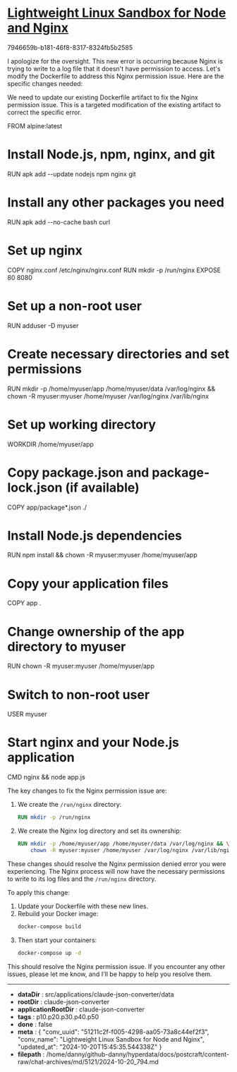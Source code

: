 # [Lightweight Linux Sandbox for Node and Nginx](https://claude.ai/chat/51211c2f-f005-4298-aa05-73a8c44ef2f3)

7946659b-b181-46f8-8317-8324fb5b2585

 I apologize for the oversight. This new error is occurring because Nginx is trying to write to a log file that it doesn't have permission to access. Let's modify the Dockerfile to address this Nginx permission issue. Here are the specific changes needed:

<antThinking>We need to update our existing Dockerfile artifact to fix the Nginx permission issue. This is a targeted modification of the existing artifact to correct the specific error.</antThinking>

<antArtifact identifier="custom-alpine-dockerfile" type="application/vnd.ant.code" language="dockerfile" title="Custom Alpine Linux Dockerfile with Nginx permission fix">
FROM alpine:latest

# Install Node.js, npm, nginx, and git
RUN apk add --update nodejs npm nginx git

# Install any other packages you need
RUN apk add --no-cache bash curl

# Set up nginx
COPY nginx.conf /etc/nginx/nginx.conf
RUN mkdir -p /run/nginx
EXPOSE 80 8080

# Set up a non-root user
RUN adduser -D myuser

# Create necessary directories and set permissions
RUN mkdir -p /home/myuser/app /home/myuser/data /var/log/nginx && \
    chown -R myuser:myuser /home/myuser /var/log/nginx /var/lib/nginx

# Set up working directory
WORKDIR /home/myuser/app

# Copy package.json and package-lock.json (if available)
COPY app/package*.json ./

# Install Node.js dependencies
RUN npm install && chown -R myuser:myuser /home/myuser/app

# Copy your application files
COPY app .

# Change ownership of the app directory to myuser
RUN chown -R myuser:myuser /home/myuser/app

# Switch to non-root user
USER myuser

# Start nginx and your Node.js application
CMD nginx && node app.js
</antArtifact>

The key changes to fix the Nginx permission issue are:

1. We create the `/run/nginx` directory:
   ```dockerfile
   RUN mkdir -p /run/nginx
   ```

2. We create the Nginx log directory and set its ownership:
   ```dockerfile
   RUN mkdir -p /home/myuser/app /home/myuser/data /var/log/nginx && \
       chown -R myuser:myuser /home/myuser /var/log/nginx /var/lib/nginx
   ```

These changes should resolve the Nginx permission denied error you were experiencing. The Nginx process will now have the necessary permissions to write to its log files and the `/run/nginx` directory.

To apply this change:

1. Update your Dockerfile with these new lines.
2. Rebuild your Docker image:
   ```bash
   docker-compose build
   ```
3. Then start your containers:
   ```bash
   docker-compose up -d
   ```

This should resolve the Nginx permission issue. If you encounter any other issues, please let me know, and I'll be happy to help you resolve them.

---

* **dataDir** : src/applications/claude-json-converter/data
* **rootDir** : claude-json-converter
* **applicationRootDir** : claude-json-converter
* **tags** : p10.p20.p30.p40.p50
* **done** : false
* **meta** : {
  "conv_uuid": "51211c2f-f005-4298-aa05-73a8c44ef2f3",
  "conv_name": "Lightweight Linux Sandbox for Node and Nginx",
  "updated_at": "2024-10-20T15:45:35.544338Z"
}
* **filepath** : /home/danny/github-danny/hyperdata/docs/postcraft/content-raw/chat-archives/md/5121/2024-10-20_794.md
